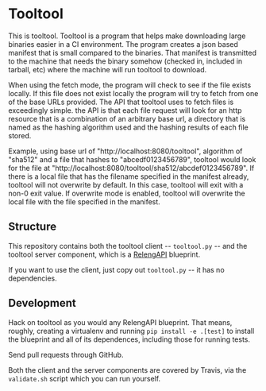# Tooltool

This is tooltool.  Tooltool is a program that helps make downloading large
binaries easier in a CI environment.  The program creates a json based manifest
that is small compared to the binaries.  That manifest is transmitted to the
machine that needs the binary somehow (checked in, included in tarball, etc)
where the machine will run tooltool to download.

When using the fetch mode, the program will check to see if the file exists
locally.  If this file does not exist locally the program will try to fetch
from one of the base URLs provided.  The API that tooltool uses to fetch files
is exceedingly simple.  the API is that each file request will look for an http
resource that is a combination of an arbitrary base url, a directory that is
named as the hashing algorithm used and the hashing results of each file stored.

Example, using base url of "http://localhost:8080/tooltool", algorithm of "sha512"
and a file that hashes to "abcedf0123456789", tooltool would look for the file
at "http://localhost:8080/tooltool/sha512/abcdef0123456789".  If there is a local
file that has the filename specified in the manifest already, tooltool will not
overwrite by default.  In this case, tooltool will exit with a non-0 exit value.
If overwrite mode is enabled, tooltool will overwrite the local file with the
file specified in the manifest.

## Structure

This repository contains both the tooltool client -- `tooltool.py` -- and the
tooltool server component, which is a
[RelengAPI](https://github.com/mozilla/build-relengapi) blueprint.

If you want to use the client, just copy out `tooltool.py` -- it has no
dependencies.

## Development

Hack on tooltool as you would any RelengAPI blueprint.  That means, roughly,
creating a virtualenv and running `pip install -e .[test]` to install the
blueprint and all of its dependences, including those for running tests.

Send pull requests through GitHub.

Both the client and the server components are covered by Travis, via the
`validate.sh` script which you can run yourself.
